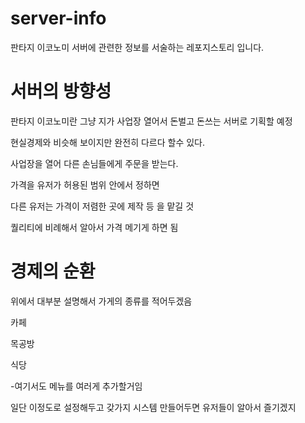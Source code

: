 # server-info
판타지 이코노미 서버에 관련한 정보를 서술하는 레포지스토리 입니다.

# 서버의 방향성
판타지 이코노미란 그냥 지가 사업장 열어서 돈벌고 돈쓰는 서버로 기획할 예정

현실경제와 비슷해 보이지만 완전히 다르다 할수 있다.

사업장을 열어 다른 손님들에게 주문을 받는다.

가격을 유저가 허용된 범위 안에서 정하면

다른 유저는 가격이 저렴한 곳에 제작 등 을 맡길 것

퀄리티에 비례해서 알아서 가격 메기게 하면 됨



# 경제의 순환

위에서 대부분 설명해서 가게의 종류를 적어두겠음

카페

목공방

식당

  -여기서도 메뉴를 여러게 추가할거임
  
일단 이정도로 설정해두고 갖가지 시스템 만들어두면 유저들이 알아서 즐기겠지


